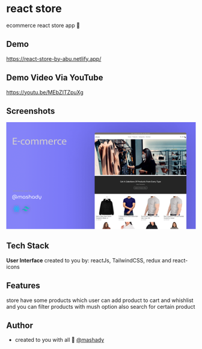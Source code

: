 # react store

ecommerce react store app 💜

## Demo

https://react-store-by-abu.netlify.app/

## Demo Video Via YouTube

https://youtu.be/MEbZITZpuXg

## Screenshots

![App Screenshot](promo/store-with-react-header.png)

## Tech Stack

**User Interface** created to you by: reactJs, TailwindCSS, redux and react-icons

## Features

store have some products which user can add product to cart and whishlist and you can filter products with mush option also search for certain product

## Author

- created to you with all 💜 [@mashady](https://www.github.com/mashady)
